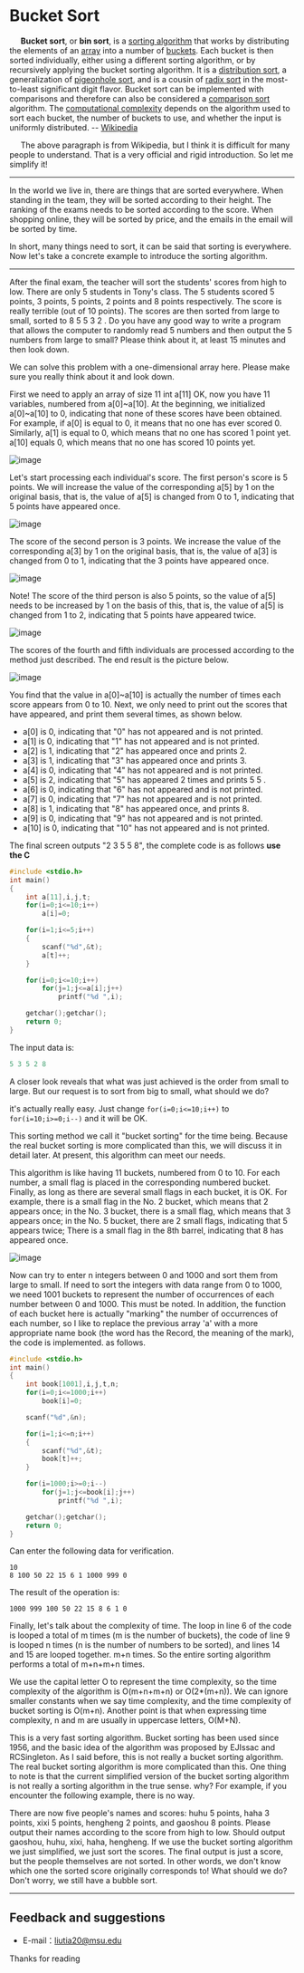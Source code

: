 # Bucket Sort

&#160;&#160;&#160;&#160;&#160;**Bucket sort**, or **bin sort**, is a [sorting algorithm](https://en.wikipedia.org/wiki/Sorting_algorithm) that works by distributing the elements of an [array](https://en.wikipedia.org/wiki/Array_data_structure) into a number of [buckets](https://en.wikipedia.org/wiki/Bucket_(computing)). Each bucket is then sorted individually, either using a different sorting algorithm, or by recursively applying the bucket sorting algorithm. It is a [distribution sort](https://en.wikipedia.org/wiki/Sorting_algorithm#Distribution_sort), a generalization of [pigeonhole sort](https://en.wikipedia.org/wiki/Pigeonhole_sort), and is a cousin of [radix sort](https://en.wikipedia.org/wiki/Radix_sort) in the most-to-least significant digit flavor. Bucket sort can be implemented with comparisons and therefore can also be considered a [comparison sort](https://en.wikipedia.org/wiki/Comparison_sort) algorithm. The [computational complexity](https://en.wikipedia.org/wiki/Analysis_of_algorithms) depends on the algorithm used to sort each bucket, the number of buckets to use, and whether the input is uniformly distributed. -- [Wikipedia](https://en.wikipedia.org/wiki/Bucket_sort)

&#160;&#160;&#160;&#160;&#160;The above paragraph is from Wikipedia, but I think it is difficult for many people to understand. That is a very official and rigid introduction. So let me simplify it!

----------

In the world we live in, there are things that are sorted everywhere. When standing in the team, they will be sorted according to their height. The ranking of the exams needs to be sorted according to the score. When shopping online, they will be sorted by price, and the emails in the email will be sorted by time.

In short, many things need to sort, it can be said that sorting is everywhere. Now let's take a concrete example to introduce the sorting algorithm.

----------

After the final exam, the teacher will sort the students' scores from high to low. There are only 5 students in Tony's class. The 5 students scored 5 points, 3 points, 5 points, 2 points and 8 points respectively. The score is really terrible (out of 10 points). The scores are then sorted from large to small, sorted to 8 5 5 3 2 . Do you have any good way to write a program that allows the computer to randomly read 5 numbers and then output the 5 numbers from large to small? Please think about it, at least 15 minutes and then look down.

We can solve this problem with a one-dimensional array here. Please make sure you really think about it and look down.

First we need to apply an array of size 11 int a[11] OK, now you have 11 variables, numbered from a[0]~a[10]. At the beginning, we initialized a[0]~a[10] to 0, indicating that none of these scores have been obtained. For example, if a[0] is equal to 0, it means that no one has ever scored 0. Similarly, a[1] is equal to 0, which means that no one has scored 1 point yet. a[10] equals 0, which means that no one has scored 10 points yet.

![image](https://github.com/liutiantian233/Magical-Algorithms/blob/master/Chapter%20One/1.1%20p1.png)

Let's start processing each individual's score. The first person's score is 5 points. We will increase the value of the corresponding a[5] by 1 on the original basis, that is, the value of a[5] is changed from 0 to 1, indicating that 5 points have appeared once.

![image](https://github.com/liutiantian233/Magical-Algorithms/blob/master/Chapter%20One/1.1%20p2.png)

The score of the second person is 3 points. We increase the value of the corresponding a[3] by 1 on the original basis, that is, the value of a[3] is changed from 0 to 1, indicating that the 3 points have appeared once.

![image](https://github.com/liutiantian233/Magical-Algorithms/blob/master/Chapter%20One/1.1%20p3.png)

Note! The score of the third person is also 5 points, so the value of a[5] needs to be increased by 1 on the basis of this, that is, the value of a[5] is changed from 1 to 2, indicating that 5 points have appeared twice.

![image](https://github.com/liutiantian233/Magical-Algorithms/blob/master/Chapter%20One/1.1%20p4.png)

The scores of the fourth and fifth individuals are processed according to the method just described. The end result is the picture below.

![image](https://github.com/liutiantian233/Magical-Algorithms/blob/master/Chapter%20One/1.1%20p5.png)

You find that the value in a[0]~a[10] is actually the number of times each score appears from 0 to 10. Next, we only need to print out the scores that have appeared, and print them several times, as shown below.

- a[0] is 0, indicating that "0" has not appeared and is not printed.
- a[1] is 0, indicating that "1" has not appeared and is not printed.
- a[2] is 1, indicating that "2" has appeared once and prints 2.
- a[3] is 1, indicating that "3" has appeared once and prints 3.
- a[4] is 0, indicating that "4" has not appeared and is not printed.
- a[5] is 2, indicating that "5" has appeared 2 times and prints 5 5 .
- a[6] is 0, indicating that "6" has not appeared and is not printed.
- a[7] is 0, indicating that "7" has not appeared and is not printed.
- a[8] is 1, indicating that "8" has appeared once, and prints 8.
- a[9] is 0, indicating that "9" has not appeared and is not printed.
- a[10] is 0, indicating that "10" has not appeared and is not printed.

The final screen outputs "2 3 5 5 8", the complete code is as follows **use the C**

```c
#include <stdio.h>
int main()
{
    int a[11],i,j,t;
    for(i=0;i<=10;i++)
        a[i]=0;

    for(i=1;i<=5;i++)
    {
        scanf("%d",&t);
        a[t]++;
    }

    for(i=0;i<=10;i++)
        for(j=1;j<=a[i];j++)
            printf("%d ",i);

    getchar();getchar();
    return 0;
}
```

The input data is:

```c
5 3 5 2 8
```

A closer look reveals that what was just achieved is the order from small to large. But our request is to sort from big to small, what should we do?

it's actually really easy. Just change `for(i=0;i<=10;i++)` to `for(i=10;i>=0;i--)` and it will be OK.

This sorting method we call it "bucket sorting" for the time being. Because the real bucket sorting is more complicated than this, we will discuss it in detail later. At present, this algorithm can meet our needs.

This algorithm is like having 11 buckets, numbered from 0 to 10. For each number, a small flag is placed in the corresponding numbered bucket. Finally, as long as there are several small flags in each bucket, it is OK. For example, there is a small flag in the No. 2 bucket, which means that 2 appears once; in the No. 3 bucket, there is a small flag, which means that 3 appears once; in the No. 5 bucket, there are 2 small flags, indicating that 5 appears twice; There is a small flag in the 8th barrel, indicating that 8 has appeared once.

![image](https://github.com/liutiantian233/Magical-Algorithms/blob/master/Chapter%20One/1.1%20p6.png)

Now can try to enter n integers between 0 and 1000 and sort them from large to small. If need to sort the integers with data range from 0 to 1000, we need 1001 buckets to represent the number of occurrences of each number between 0 and 1000. This must be noted. In addition, the function of each bucket here is actually "marking" the number of occurrences of each number, so I like to replace the previous array 'a' with a more appropriate name book (the word has the Record, the meaning of the mark), the code is implemented. as follows.

```c
#include <stdio.h>
int main()
{
    int book[1001],i,j,t,n;
    for(i=0;i<=1000;i++)
        book[i]=0;

    scanf("%d",&n);

    for(i=1;i<=n;i++)
    {
        scanf("%d",&t);
        book[t]++;
    }

    for(i=1000;i>=0;i--)
        for(j=1;j<=book[i];j++)
            printf("%d ",i);

    getchar();getchar();
    return 0;
}
```

Can enter the following data for verification.

```
10
8 100 50 22 15 6 1 1000 999 0
```

The result of the operation is:

```
1000 999 100 50 22 15 8 6 1 0
```

Finally, let's talk about the complexity of time. The loop in line 6 of the code is looped a total of m times (m is the number of buckets), the code of line 9 is looped n times (n is the number of numbers to be sorted), and lines 14 and 15 are looped together. m+n times. So the entire sorting algorithm performs a total of m+n+m+n times.

We use the capital letter O to represent the time complexity, so the time complexity of the algorithm is O(m+n+m+n) or O(2*(m+n)). We can ignore smaller constants when we say time complexity, and the time complexity of bucket sorting is O(m+n). Another point is that when expressing time complexity, n and m are usually in uppercase letters, O(M+N).

This is a very fast sorting algorithm. Bucket sorting has been used since 1956, and the basic idea of the algorithm was proposed by EJIssac and RCSingleton. As I said before, this is not really a bucket sorting algorithm. The real bucket sorting algorithm is more complicated than this. One thing to note is that the current simplified version of the bucket sorting algorithm is not really a sorting algorithm in the true sense. why? For example, if you encounter the following example, there is no way.

There are now five people's names and scores: huhu 5 points, haha 3 points, xixi 5 points, hengheng 2 points, and gaoshou 8 points. Please output their names according to the score from high to low. Should output gaoshou, huhu, xixi, haha, hengheng. If we use the bucket sorting algorithm we just simplified, we just sort the scores. The final output is just a score, but the people themselves are not sorted. In other words, we don't know which one the sorted score originally corresponds to! What should we do? Don't worry, we still have a bubble sort.

---------

## Feedback and suggestions
- E-mail：<liutia20@msu.edu>

Thanks for reading 
